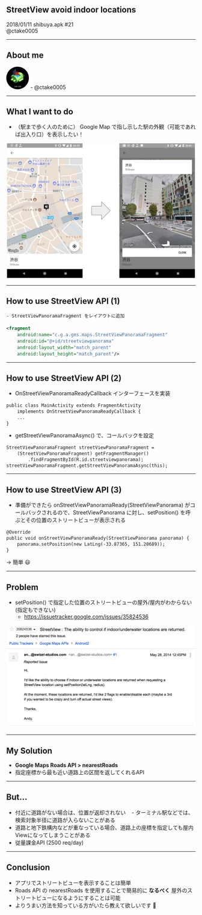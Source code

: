 ## StreetView avoid indoor locations
2018/01/11 shibuya.apk #21  
@ctake0005

---
## About me
<img src="/assets/images/twitter.png" width="60">
- @ctake0005

---
## What I want to do
- （駅まで歩く人のために） Google Map で指し示した駅の外観（可能であれば出入り口）を表示したい！
<img src="/street-view-avoid-indoor/images/spec-image.png" width="800">

---
## How to use StreetView API (1)
```xml
- StreetViewPanoramaFragment をレイアウトに追加

<fragment
    android:name="c.g.a.gms.maps.StreetViewPanoramaFragment"
    android:id="@+id/streetviewpanorama"
    android:layout_width="match_parent"
    android:layout_height="match_parent"/>
```

---
## How to use StreetView API (2)
- OnStreetViewPanoramaReadyCallback インターフェースを実装

```
public class MainActivity extends FragmentActivity
    implements OnStreetViewPanoramaReadyCallback {
    ...
}
```

- getStreetViewPanoramaAsync() で、コールバックを設定

```
StreetViewPanoramaFragment streetViewPanoramaFragment =
    (StreetViewPanoramaFragment) getFragmentManager()
        .findFragmentById(R.id.streetviewpanorama);
streetViewPanoramaFragment.getStreetViewPanoramaAsync(this);
```

---
## How to use StreetView API (3)
- 準備ができたら onStreetViewPanoramaReady(StreetViewPanorama) がコールバックされるので、StreetViewPanorama に対し、setPosition() を呼ぶとその位置のストリートビューが表示される

```
@Override
public void onStreetViewPanoramaReady(StreetViewPanorama panorama) {
    panorama.setPosition(new LatLng(-33.87365, 151.20689));
}
```

→ 簡単 😃

---
## Problem
- setPosition() で指定した位置のストリートビューの屋外/屋内がわからない(指定もできない)
    - https://issuetracker.google.com/issues/35824536
<img src="/street-view-avoid-indoor/images/issue.png" width="600">

---
## My Solution
- **Google Maps Roads API > nearestRoads**
- 指定座標から最も近い道路上の区間を返してくれるAPI

---
## But...
- 付近に道路がない場合は、位置が返却されない
    - ターミナル駅などでは、検索対象半径に道路が入らないことがある
- 道路と地下鉄構内などが重なっている場合、道路上の座標を指定しても屋内Viewになってしまうことがある
- 従量課金API (2500 req/day)

---
## Conclusion
- アプリでストリートビューを表示することは簡単
- Roads API の nearestRoads を使用することで簡易的に **なるべく** 屋外のストリートビューになるようにすることは可能
- よりうまい方法を知っている方がいたら教えて欲しいです 🙏

